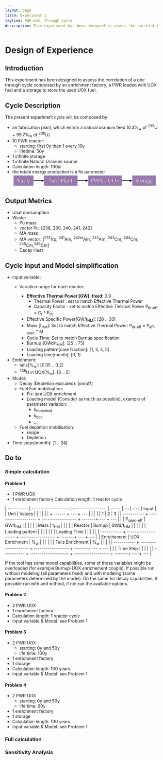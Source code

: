 ```yaml
---
layout: page
title: Experiment 1
tagline: PWR-UOX, Through cycle 
description: This experiment has been designed to assess the correlation of a one through cycle composed by an enrichment factory, a PWR loaded with UOX fuel and a storage to store the used UOX fuel.
---
```


# Design of Experience

## Introduction
This experiment has been designed to assess the correlation of a
one through cycle composed by an enrichment factory, a PWR loaded with UOX fuel
and a storage to store the used UOX fuel.


## Cycle Description
The present experiment cycle will be composed by:
  - an fabrication plant, which enrich a natural uranium feed (0.3%<sub>w</sub> of <sup>235</sup>U + 99.7%<sub>w</sub> of <sup>238</sup>U)
  - 10 PWR reactor:
    - starting: first 0y then 1 every 10y
    - lifetime: 50y
  - 1 infinite storage
  - 1 infinite Natural Uranium source
  - Calculation length: 100yi
  - the totale energy production is a fix parameter
![Experiment 1 Schema](exp1.png)


## Output Metrics
- Unat consumption
- Waste:
  - Pu mass
  - vector Pu: [238, 239, 240, 241, 242]
  - MA mass
  - MA vector: [<sup>237</sup>Np, <sup>241</sup>Am, <sup>242m</sup>Am, <sup>243</sup>Am, <sup>243</sup>Cm, <sup>244</sup>Cm, <sup>245</sup>Cm,<sup>246</sup>Cm] 
  - Decay Heat 


## Cycle Input and Model simplification
- Input variable:
  - Variation range for each reactor:



    - **Effective Thermal Power [GW]: fixed**: 0.9 
      - Thermal Power : set to match Effective Thermal Power
      - Capacity Factor : set to match Effective Thermal Power
      P<sub>th-eff</sub> = C<sub>f</sub> * P<sub>th</sub>
    - Effective Specific Power[GW/t<sub>HM</sub>]: [20 .. 30]
    - Mass [t<sub>HM</sub>]: Set to match Effective Thermal Power:
      P<sub>th-eff</sub> = P<sub>eff-spec</sub> * M
    - Cycle Time: Set to match Burnup specification
    - Burnup [GWd/t<sub>HM</sub>]: [25 .. 75]
    - Loading pattern[core fraction]: [1, 3, 4, 5]
    - Loading time[month]: [0, 1]
- Enrichment:
   - tails[%<sub>w</sub>]: [0.05 .. 0.2]
   - <sup>235</sup>U in UOX[%<sub>w</sub>]: [3 .. 5]
- Model:
  - Decay (Depletion excluded): [on/off]
  - Fuel Fab mobilisation: 
    - Fix: see UOX enrichment
    - Loading model (Consider as much as possible), example of parameter variation:
      - k<sub>threshold</sub>
      - k<sub>boc</sub>
      - ...
  - Fuel depletion mobilisation:
    - recipe 
    - Depletion
- Time steps[month]: [1 .. 24]

## Do to

### Simple calculation

#### Problem 1
- 1 PWR UOX
- 1 enrichment factory
Calculation length: 1 reactor cycle

| :---------: | :------------------: | :----------------: | :----: | :-: | :-: |
|     Input   |                      |         Unit       | Values |     |     |
|             |                      |                    + ------ + --- + --- |
|             |                      |                    |  1     |  2  |  3  |
| ----------- + -------------------- + ------------------ + -------+ --- + --- |
|             | P<sub>spec-eff</sub> |  GW/t<sub>HM</sub> |        |     |     |
|             |        Mass          |     t<sub>HM</sub> |        |     |     |
| Reactor     |        Burnup        | GWd/t<sub>HM</sub> |        |     |     |
|             |   Loading pattern    |                    |        |     |     |
|             |     Loading Time     |                    |        |     |     |
| ----------- + -------------------- + ------------------ + -------+ --- + --- |
| Enrichement |   UOX  Enrichment    |    %<sub>w</sub>   |        |     |     |
|             |  Tails  Enrichment   |    %<sub>w</sub>   |        |     |     |
| ----------- + -------------------- + ------------------ + -------+ --- + --- |
|             |      Time Step       |                    |        |     |     |
| ----------- + -------------------- + ------------------ + -------+ --- + --- |

If the tool has some model capabilities, some of those variables might be
overloaded (for example Burnup-UOX enrichement couple). If possible run without
modeling (all parameters fixed) and with modeling (some parameters determined by
the model). Do the same for decay capabilities, if possible run with and
without, if not run the available options.



#### Problem 2
  - 2 PWR UOX
  - 1 enrichment factory
  - Calculation length: 1 reactor cycle
  - Input variable & Model: see Problem 1

#### Problem 3
  - 2 PWR UOX
    - starting: 0y and 50y
    - life time: 100y
  - 1 enrichment factory
  - 1 storage
  - Calculation length: 100 years
  - Input variable & Model: see Problem 1

#### Problem 4
  - 2 PWR UOX
    - starting: 0y and 50y
    - life time: 60y
  - 1 enrichment factory
  - 1 storage
  - Calculation length: 100 years
  - Input variable & Model: see Problem 1

### Full calculation
  

### Sensitivity Analysis
